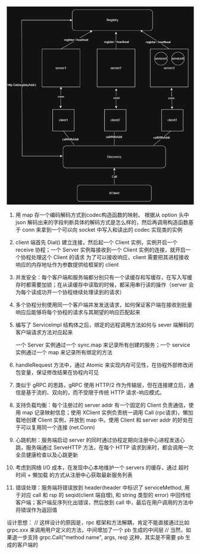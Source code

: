 



![image-20250520161953852](./assets/image-20250520161953852.png)



1. 用 map 存一个编码解码方式到codec构造函数的映射。
   根据从 option 头中 json 解码出来的字段判断具体的解码方式是怎么样的，然后再调用构造函数基于 conn 来拿到一个可以向 socket 中写入和读出的 codec 实现类的实例

2. client 端首先 Dial() 建立连接，然后起一个 Client 实例，实例开启一个 receive 协程；一个 Server 实例每接收到一个 Client 实例的连接，就开启一个协程处理这个 Client 的请求
   为了可以接收响应，client 需要把其进程接收响应的内存地址作为参数提供给框架的 client

3. 并发安全：每个客户端和服务端都分别只有一个读缓存和写缓存，在写入写缓存时都需要加锁；在从读缓存中读取的时候，都采用串行读的操作（server 会为每个读成功开一个协程继续处理读到的请求）

4. 多个协程分别使用同一个客户端并发发送请求，如何保证客户端在接收到批量响应后能够将每个协程的请求与其期望的响应匹配起来

5. 编写了 ServiceImpl 结构体之后，绑定的远程调用方法如何与 sever 端解码的客户端请求方法对应起来

   一个 Server 实例通过一个 sync.map 来记录所有创建的服务；一个 service 实例通过一个 map 来记录所有绑定的方法

6. handleRequest 方法中，通过 Atomic 来实现内存可见性，在协程外部修改闭包变量，保证修改结果在协程内可见

7. 类似于 gRPC 的思路，gRPC 使用 HTTP/2 作为传输层，但在连接建立后，通信是基于流的、双向的，而不受限于传统 HTTP 请求-响应模式。

8. 支持负载均衡：每个注册过的 server addr 有一个固定的 Client 负责通信，使用 map 记录映射信息；使用 XClient 实例负责统一调用 Call (rpc请求)，懒加载地创建 Client 实例，并放到 map 中。使用 Client 和 server addr 的好处在于可以复用同一个连接 (net.Conn)

9. 心跳机制：服务端启动 server 的同时通过协程定期向注册中心进程发送心跳，服务端通过 ServeHTTP 方法，在每个 HTTP 请求到来时，都会调用一次全员健康检查以及心跳更新

10. 考虑到网络 I/O 成本，在发现中心本地维护一个 servers 的缓存，通过 超时时间 + 懒加载 的方式从注册中心获取最新服务列表

11. 错误处理：服务端将错误放到 header(header 中标识了 serviceMethod, 用于对应 call 和 rsp 的 seqid(client 端自增), 和 string 类型的 error) 中回传给客户端；客户端反序列化出错误，然后放到 call 中，最后在用户调用的方法中将错误作为返回值



设计思想：
// 这样设计的原因是，rpc 框架和方法解耦，肯定不能直接通过比如 grpc.xxx 来调用用户定义的方法，中间增加了一个 pb 生成的中间层
// 当然，如果退一步支持 grpc.Call("method name", args, req) 这种，其实是不需要 pb 生成的客户端的
